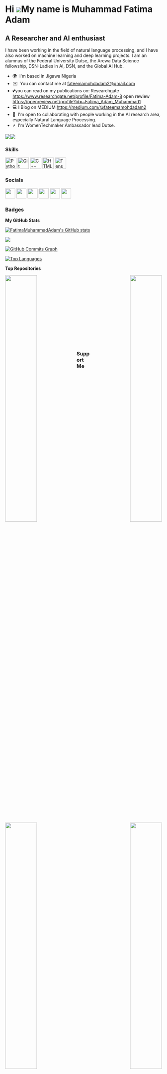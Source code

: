
Hi ![](https://user-images.githubusercontent.com/18350557/176309783-0785949b-9127-417c-8b55-ab5a4333674e.gif)My name is Muhammad Fatima Adam
============================================================================================================================================

A Researcher and AI enthusiast
------------------------------

I have been working in the field of natural language processing, and I have also worked on machine learning and deep learning projects. I am an alumnus of the Federal University Dutse, the Arewa Data Science fellowship, DSN-Ladies in AI, DSN, and the Global AI Hub.

* 🌍  I'm based in Jigawa Nigeria
* ✉️  You can contact me at [fateemamohdadam2@gmail.com](mailto:fateemamohdadam2@gmail.com)
* 💕you can read on my publications on:
   Researchgate https://www.researchgate.net/profile/Fatima-Adam-8
   open rewiew  https://openreview.net/profile?id=~Fatima_Adam_Muhammad1
* 💻 I Blog on MEDIUM https://medium.com/@fateemamohdadam2
* 🤝  I'm open to collaborating with people working in the AI research area, especially Natural Language Processing.
* ⚡  I'm WomenTechmaker Ambassador lead Dutse.

<a href="https://www.github.com/FatimaMuhammadAdam" target="_blank" rel="noreferrer"><img
src="https://img.shields.io/github/followers/FatimaMuhammadAdam?logo=github&style=for-the-badge&color=0891b2&labelColor=1c1917" /></a><a href="https://www.twitter.com/bintuhafsat" target="_blank" rel="noreferrer"><img
src="https://img.shields.io/twitter/follow/bintuhafsat?logo=twitter&style=for-the-badge&color=0891b2&labelColor=1c1917"
/></a>

### Skills


<p align="left">
<a href="https://www.python.org/" target="_blank" rel="noreferrer"><img src="https://raw.githubusercontent.com/danielcranney/readme-generator/main/public/icons/skills/python-colored.svg" width="36" height="36" alt="Python" /></a>
<a href="https://git-scm.com/" target="_blank" rel="noreferrer"><img src="https://raw.githubusercontent.com/danielcranney/readme-generator/main/public/icons/skills/git-colored.svg" width="36" height="36" alt="Git" /></a>
<a href="https://docs.microsoft.com/en-us/cpp/?view=msvc-170" target="_blank" rel="noreferrer"><img src="https://raw.githubusercontent.com/danielcranney/readme-generator/main/public/icons/skills/cplusplus-colored.svg" width="36" height="36" alt="C++" /></a>
<a href="https://developer.mozilla.org/en-US/docs/Glossary/HTML5" target="_blank" rel="noreferrer"><img src="https://raw.githubusercontent.com/danielcranney/readme-generator/main/public/icons/skills/html5-colored.svg" width="36" height="36" alt="HTML5" /></a>
<a href="https://www.tensorflow.org/" target="_blank" rel="noreferrer"><img src="https://raw.githubusercontent.com/danielcranney/readme-generator/main/public/icons/skills/tensorflow-colored.svg" width="36" height="36" alt="TensorFlow" /></a>
</p>


### Socials

<p align="left"> <a href="https://discord.com/users/fatimamuhammadadam" target="_blank" rel="noreferrer"><img src="https://raw.githubusercontent.com/danielcranney/readme-generator/main/public/icons/socials/discord.svg" width="32" height="32" /></a> <a href="https://www.facebook.com/fatimamuhammadadam" target="_blank" rel="noreferrer"><img src="https://raw.githubusercontent.com/danielcranney/readme-generator/main/public/icons/socials/facebook.svg" width="32" height="32" /></a> <a href="https://www.github.com/FatimaMuhammadAdam" target="_blank" rel="noreferrer"><img src="https://raw.githubusercontent.com/danielcranney/readme-generator/main/public/icons/socials/github.svg" width="32" height="32" /></a> <a href="https://www.linkedin.com/in/https://www.linkedin.com/in/muhammad-fatima-adam-aa3ba521b" target="_blank" rel="noreferrer"><img src="https://raw.githubusercontent.com/danielcranney/readme-generator/main/public/icons/socials/linkedin.svg" width="32" height="32" /></a> <a href="http://www.medium.com/@fateemamohdadam2" target="_blank" rel="noreferrer"><img src="https://raw.githubusercontent.com/danielcranney/readme-generator/main/public/icons/socials/medium.svg" width="32" height="32" /></a> <a href="https://www.twitter.com/bintuhafsat" target="_blank" rel="noreferrer"><img src="https://raw.githubusercontent.com/danielcranney/readme-generator/main/public/icons/socials/twitter.svg" width="32" height="32" /></a></p>

### Badges

<b>My GitHub Stats</b>

<a href="http://www.github.com/FatimaMuhammadAdam"><img src="https://github-readme-stats.vercel.app/api?username=FatimaMuhammadAdam&show_icons=true&hide=&count_private=true&title_color=ec4899&text_color=ffffff&icon_color=0891b2&bg_color=1c1917&hide_border=true&show_icons=true" alt="FatimaMuhammadAdam's GitHub stats" /></a>

<a href="http://www.github.com/FatimaMuhammadAdam"><img src="https://github-readme-streak-stats.herokuapp.com/?user=FatimaMuhammadAdam&stroke=ffffff&background=1c1917&ring=ec4899&fire=ec4899&currStreakNum=ffffff&currStreakLabel=ec4899&sideNums=ffffff&sideLabels=ffffff&dates=ffffff&hide_border=true" /></a>

<a href="http://www.github.com/FatimaMuhammadAdam"><img src="https://github-readme-activity-graph.cyclic.app/graph?username=FatimaMuhammadAdam&bg_color=1c1917&color=ffffff&line=0891b2&point=ffffff&area_color=1c1917&area=true&hide_border=true&custom_title=GitHub%20Commits%20Graph" alt="GitHub Commits Graph" /></a>

<a href="https://github.com/FatimaMuhammadAdam" align="left"><img src="https://github-readme-stats.vercel.app/api/top-langs/?username=FatimaMuhammadAdam&langs_count=10&title_color=ec4899&text_color=ffffff&icon_color=0891b2&bg_color=1c1917&hide_border=true&locale=en&custom_title=Top%20%Languages" alt="Top Languages" /></a>

<b>Top Repositories</b>

<div width="100%" align="center"><a href="https://github.com/FatimaMuhammadAdam/Medical_Insurance_regression_analysis_AI-global_Bootcamp_22" align="left"><img align="left" width="45%" src="https://github-readme-stats.vercel.app/api/pin/?username=FatimaMuhammadAdam&repo=Medical_Insurance_regression_analysis_AI-global_Bootcamp_22&title_color=ec4899&text_color=ffffff&icon_color=0891b2&bg_color=1c1917&hide_border=true&locale=en" /></a><a href="https://github.com/FatimaMuhammadAdam/titanic-" align="right"><img align="right" width="45%" src="https://github-readme-stats.vercel.app/api/pin/?username=FatimaMuhammadAdam&repo=titanic-&title_color=ec4899&text_color=ffffff&icon_color=0891b2&bg_color=1c1917&hide_border=true&locale=en" /></a></div><br /><br /><br /><br /><br /><br /><br />

<br /><br /><br /><br /><br />

<div width="100%" align="center"><a href="https://github.com/FatimaMuhammadAdam/ArewaDS-Machine-Learning-Assignments" align="left"><img align="left" width="45%" src="https://github-readme-stats.vercel.app/api/pin/?username=FatimaMuhammadAdam&repo=ArewaDS-Machine-Learning-Assignments&title_color=ec4899&text_color=ffffff&icon_color=0891b2&bg_color=1c1917&hide_border=true&locale=en" /></a><a href="https://github.com/FatimaMuhammadAdam/ArewaDS-30Days-of-Python" align="right"><img align="right" width="45%" src="https://github-readme-stats.vercel.app/api/pin/?username=FatimaMuhammadAdam&repo=ArewaDS-30Days-of-Python&title_color=ec4899&text_color=ffffff&icon_color=0891b2&bg_color=1c1917&hide_border=true&locale=en" /></a></div>

### Support Me

<a href="https://www.buymeacoffee.com/bintuhafsat"><img src="https://cdn.buymeacoffee.com/buttons/v2/default-yellow.png" width="200" /></a>
<!---
FatimaMuhammadAdam/FatimaMuhammadAdam is a ✨ special ✨ repository because its `README.md` (this file) appears on your GitHub profile.
You can click the Preview link to take a look at your changes.
--->
